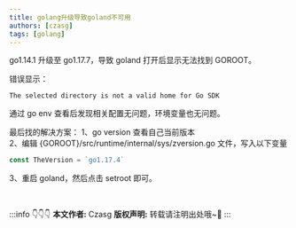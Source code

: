 ```yaml
---
title: golang升级导致goland不可用
authors: [czasg]
tags: [golang]
---
```


go1.14.1 升级至 go1.17.7，导致 goland 打开后显示无法找到 GOROOT。

错误显示：
```text
The selected directory is not a valid home for Go SDK
```

通过 go env 查看后发现相关配置无问题，环境变量也无问题。

最后找的解决方案：
1、go version 查看自己当前版本  
2、编辑 {GOROOT}/src/runtime/internal/sys/zversion.go 文件，写入以下变量
```go
const TheVersion = `go1.17.4`
```
3、重启 goland，然后点击 setroot 即可。  


<br/>

:::info 👇👇👇
**本文作者:** Czasg
**版权声明:** 转载请注明出处哦~👮‍
:::